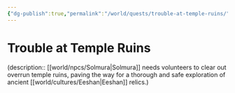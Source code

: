 ```yaml
---
{"dg-publish":true,"permalink":"/world/quests/trouble-at-temple-ruins/","tags":["quest"],"noteIcon":""}
---
```


# Trouble at Temple Ruins
(description:: [[world/npcs/Solmura\|Solmura]] needs volunteers to clear out overrun temple ruins, paving the way for a thorough and safe exploration of ancient [[world/cultures/Eeshan\|Eeshan]] relics.)